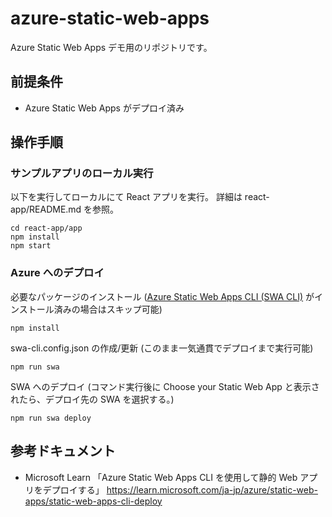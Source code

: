 # azure-static-web-apps
Azure Static Web Apps デモ用のリポジトリです。

## 前提条件
- Azure Static Web Apps がデプロイ済み

## 操作手順
### サンプルアプリのローカル実行
以下を実行してローカルにて React アプリを実行。
詳細は react-app/README.md を参照。
```
cd react-app/app
npm install
npm start
```

### Azure へのデプロイ
必要なパッケージのインストール ([Azure Static Web Apps CLI (SWA CLI)](https://www.npmjs.com/package/@azure/static-web-apps-cli) がインストール済みの場合はスキップ可能)
```
npm install
```

swa-cli.config.json の作成/更新 (このまま一気通貫でデプロイまで実行可能)
```
npm run swa
```

SWA へのデプロイ (コマンド実行後に Choose your Static Web App と表示されたら、デプロイ先の SWA を選択する。)
```
npm run swa deploy
```

## 参考ドキュメント
- Microsoft Learn 「Azure Static Web Apps CLI を使用して静的 Web アプリをデプロイする」
https://learn.microsoft.com/ja-jp/azure/static-web-apps/static-web-apps-cli-deploy
